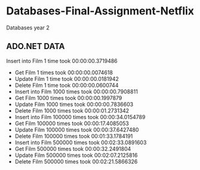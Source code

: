 # Databases-Final-Assignment-Netflix
Databases year 2 

## ADO.NET DATA

Insert into Film 1 time took 00:00:00.3719486
- Get Film 1 times took 00:00:00.0074618
- Update Film 1 time took 00:00:00.0181942
- Delete Film 1 time took 00:00:00.0600744
- Insert into Film 1000 times took 00:00:00.7908811
- Get Film 1000 times took 00:00:00.1997879
- Update Film 1000 times took 00:00:00.7836603
- Delete Film 1000 times took 00:00:01.2731342
- Insert into Film 100000 times took 00:00:34.0154789
- Get Film 100000 times took 00:00:17.4085053
- Update Film 100000 times took 00:00:37.6427480
- Delete Film 100000 times took 00:01:33.1784191
- Insert into Film 500000 times took 00:02:33.0891603
- Get Film 500000 times took 00:00:32.2491804
- Update Film 500000 times took 00:02:07.2125816
- Delete Film 500000 times took 00:02:21.5866326
